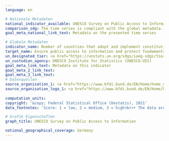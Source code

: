 ```yaml
---
language: en    

# Nationale Metadaten    
national_indicator_available: UNESCO Survey on Public Access to Information    
comparison_sdg: The time series is compliant with the global metadata.    
goal_meta_national_link_text: Metadata on the presented time series    

# Globale Metadaten    
indicator_name: Number of countries that adopt and implement constitutional, statutory and/ or policy guarantees for public access to information    
target_name: Ensure public access to information and protect fundamental freedoms, in accordance with national legislation and international agreements    
un_designated_tier: <a href="https://unstats.un.org/sdgs/iaeg-sdgs/tier-classification/" title="Click here for more information on the UN tier classification."  target="_blank">Tier I</a>    
un_custodian_agency: UNESCO Institute for Statistics (UNESCO-UIS)    
goal_meta_link_text: Metadata on this indicator    
goal_meta_2_link_text:     
goal_meta_3_link_text:         
# Datenquellen
source_organisation_1: <a href="https://www.bfdi.bund.de/EN/Home/home_node.html"> Federal Commissioner for Data Protection and Freedom of Information </a>
source_organisation_logo_1: <a href="https://www.bfdi.bund.de/EN/Home/home_node.html"><img src="https://g205sdgs.github.io/sdg-indicators/public/OrgImgEn/bfdi.png" alt="Logo bfdi" style="height:60px; width:148px"/></a>
    
computation_units:     
copyright: '&copy; Federal Statistical Office (Destatis), 2021'    
data_footnotes: 'Score: 1 = low, 2 = medium, 3 = high<br>• The data are based on a special evaluation of the Federal Commissioner for Data Protection and Freedom of Information and are not publicly available.'    

# Grafik Eigenschaften    
graph_title: UNESCO Survey on Public Access to Information    

national_geographical_coverage: Germany    
---
```


<span></span>